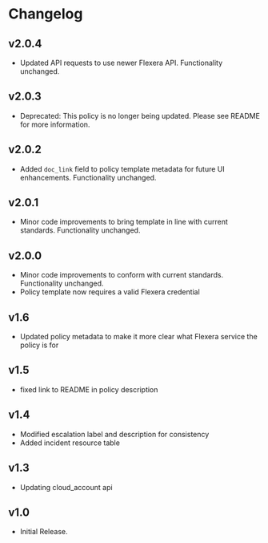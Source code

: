 # Changelog

## v2.0.4

- Updated API requests to use newer Flexera API. Functionality unchanged.

## v2.0.3

- Deprecated: This policy is no longer being updated. Please see README for more information.

## v2.0.2

- Added `doc_link` field to policy template metadata for future UI enhancements. Functionality unchanged.

## v2.0.1

- Minor code improvements to bring template in line with current standards. Functionality unchanged.

## v2.0.0

- Minor code improvements to conform with current standards. Functionality unchanged.
- Policy template now requires a valid Flexera credential

## v1.6

- Updated policy metadata to make it more clear what Flexera service the policy is for

## v1.5

- fixed link to README in policy description

## v1.4

- Modified escalation label and description for consistency
- Added incident resource table

## v1.3

- Updating cloud_account api

## v1.0

- Initial Release.
